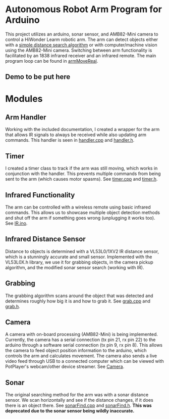 # Autonomous Robot Arm Program for Arduino
This project utilizes an arduino, sonar sensor, and AMB82-Mini camera to control a HiWonder Learm robotic arm. The arm can detect objects either with a [simple distance search algorithm](Arduino/sonarFind.cpp) or with computer/machine vision using the AMB82-Mini camera. Switching between arm functionality is facilitated by an 1838 infrared receiver and an infrared remote. The main program loop can be found in [armMoveReal](Arduino/armMoveReal.ino). 

## Demo to be put here

# Modules

## Arm Handler
Working with the included documentation, I created a wrapper for the arm that allows IR signals to always be received while also updating arm commands. This handler is seen in [handler.cpp](Arduino/handler.cpp) and [handler.h](Arduino/handler.h). 

## Timer
I created a timer class to track if the arm was still moving, which works in conjunction with the handler. This prevents multiple commands from being sent to the arm (which causes motor spasms). See [timer.cpp](Arduino/timer.cpp) and [timer.h](Arduino/timer.h).

## Infrared Functionality 
The arm can be controlled with a wireless remote using basic infrared commands. This allows us to showcase multiple object detection methods and shut off the arm if something goes wrong (unplugging it works too). See [IR.ino](Arduino/IR.ino).

## Infrared Distance Sensor
Distance to objects is determined with a VL53L0/1XV2 IR distance sensor, which is a stunningly accurate and small sensor. Implemented with the VL53L0X.h library, we use it for grabbing objects, in the camera pickup algorithm, and the modified sonar sensor search (working with IR). 

## Grabbing
The grabbing algorithm scans around the object that was detected and determines roughly how big it is and how to grab it. See [grab.cpp](Arduino/grab.cpp) and [grab.h](Arduino/grab.h).

## Camera
A camera with on-board processing (AMB82-Mini) is being implemented. Currently, the camera has a serial connection (tx pin 21, rx pin 22) to the arduino through a software serial connection (tx pin 9, rx pin 8). This allows the camera to feed object position information to the arduino, which controls the arm and calculates movement. The camera also sends a live video feed through USB to a connected computer which can be viewed with PotPlayer's webcam/other device streamer. See [Camera](AMB82-Mini).

## Sonar 
The original searching method for the arm was with a sonar distance sensor. We scan horizontally and see if the distance changes, if it does there is an object there. See [sonarFind.cpp](Arduino/sonarFind.cpp) and [sonarFind.h](Arduino/sonarFind.h). **This was deprecated due to the sonar sensor being wildly inaccurate.**
